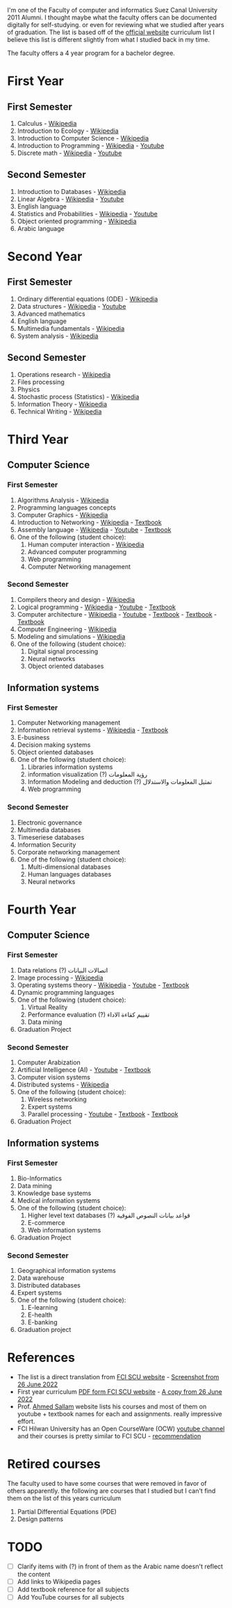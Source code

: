 I'm one of the Faculty of computer and informatics Suez Canal University 2011 Alumni. I thought maybe what the faculty offers can be documented digitally for self-studying. or even for reviewing what we studied after years of graduation. The list is based off of the [official website](http://ci.suez.edu.eg/edulife.html) curriculum list I believe this list is different slightly from what I studied back in my time.

The faculty offers a 4 year program for a bachelor degree.

# First Year
## First Semester

1. Calculus - [Wikipedia](https://en.wikipedia.org/wiki/Calculus)
1. Introduction to Ecology - [Wikipedia](https://en.wikipedia.org/wiki/Ecology)
1. Introduction to Computer Science - [Wikipedia](https://en.wikipedia.org/wiki/Computer_science)
1. Introduction to Programming - [Wikipedia](https://en.wikipedia.org/wiki/Computer_programming) - [Youtube](https://www.youtube.com/playlist?list=PLMm8EjqH1EFXI8wByY0umF_DQON2S9uws)
1. Discrete math - [Wikipedia](https://en.wikipedia.org/wiki/Discrete_mathematics) - [Youtube](https://www.youtube.com/watch?v=QWDXTJCe3yo&list=PLoK2Lr1miEm_WKBBBHUQJRXaumduqkM4S)

## Second Semester

1. Introduction to Databases - [Wikipedia](https://en.wikipedia.org/wiki/Database)
1. Linear Algebra - [Wikipedia](https://en.wikipedia.org/wiki/Linear_algebra) - [Youtube](https://www.youtube.com/watch?v=chbEYssggDE&list=PLoK2Lr1miEm9kxNtClv6c-hsW0QEmskut)
1. English language
1. Statistics and Probabilities - [Wikipedia](https://en.wikipedia.org/wiki/Statistics) - [Youtube](https://www.youtube.com/watch?v=l3DCBn2gkZs&list=PL158D091D26F47358)
1. Object oriented programming - [Wikipedia](https://en.wikipedia.org/wiki/Object-oriented_programming)
1. Arabic language

# Second Year
## First Semester

1. Ordinary differential equations (ODE) - [Wikipedia](https://en.wikipedia.org/wiki/Ordinary_differential_equation)
1. Data structures - [Wikipedia](https://en.wikipedia.org/wiki/Data_structure) - [Youtube](https://www.youtube.com/watch?v=cGgzFPRLl4o&list=PLoK2Lr1miEm-5zCzKE8siQezj9rvQlnca)
1. Advanced mathematics
1. English language
1. Multimedia fundamentals - [Wikipedia](https://en.wikipedia.org/wiki/Multimedia)
1. System analysis - [Wikipedia](https://en.wikipedia.org/wiki/Systems_analysis)

## Second Semester

1. Operations research - [Wikipedia](https://en.wikipedia.org/wiki/Operations_research)
1. Files processing
1. Physics
1. Stochastic process (Statistics) - [Wikipedia](https://en.wikipedia.org/wiki/Stochastic_process)
1. Information Theory - [Wikipedia](https://en.wikipedia.org/wiki/Information_theory)
1. Technical Writing - [Wikipedia](https://en.wikipedia.org/wiki/Technical_writing)

# Third Year

## Computer Science

### First Semester

1. Algorithms Analysis - [Wikipedia](https://en.wikipedia.org/wiki/Analysis_of_algorithms)
1. Programming languages concepts 
1. Computer Graphics - [Wikipedia](https://en.wikipedia.org/wiki/Computer_graphics_(computer_science))
1. Introduction to Networking - [Wikipedia](https://en.wikipedia.org/wiki/Computer_network) - [Textbook](https://www.amazon.com/Computer-Networking-Top-Down-Approach-6th/dp/0132856204)
1. Assembly language - [Wikipedia](https://en.wikipedia.org/wiki/Assembly_language) - [Youtube](https://www.youtube.com/playlist?list=PLMm8EjqH1EFVodghdDWaAuHkHqj-nJ0bN) - [Textbook](https://www.amazon.de/Assembly-Language-Processors-sixth-Irvine/dp/B00DS8ZII0)
1. One of the following (student choice):
    1. Human computer interaction - [Wikipedia](https://en.wikipedia.org/wiki/Human%E2%80%93computer_interaction)
    1. Advanced computer programming
    1. Web programming
    1. Computer Networking management

### Second Semester

1. Compilers theory and design - [Wikipedia](https://en.wikipedia.org/wiki/Compiler)
1. Logical programming - [Wikipedia](https://en.wikipedia.org/wiki/Logic_programming) - [Youtube](https://www.youtube.com/playlist?list=PLMm8EjqH1EFW9Faldu6D6Uh2j1EWWaTYe) - [Textbook](https://www.amazon.de/-/en/William-F-Clocksin-Christopher-Mellish/dp/B003UUCQLS)
1. Computer architecture - [Wikipedia](https://en.wikipedia.org/wiki/Computer_architecture) - [Youtube](https://www.youtube.com/playlist?list=PLMm8EjqH1EFVEVWSiBdCoBEJHffjHUScZ) - [Textbook](https://www.amazon.com/Computer-Organization-Architecture-Designing-Performance/dp/0136073735) - [Textbook](https://www.amazon.com/Introduction-Computing-Systems-Gates-Beyond/dp/0072467509) - [Textbook](https://www.amazon.de/-/en/David-Patterson/dp/0124077269)
1. Computer Engineering - [Wikipedia](https://en.wikipedia.org/wiki/Computer_engineering)
1. Modeling and simulations - [Wikipedia](https://en.wikipedia.org/wiki/Modeling_and_simulation)
1. One of the following (student choice):
    1. Digital signal processing
    1. Neural networks
    1. Object oriented databases
    
## Information systems

### First Semester

1. Computer Networking management
1. Information retrieval systems - [Wikipedia](https://en.wikipedia.org/wiki/Information_retrieval) - [Textbook](https://www.amazon.de/Introduction-Information-Retrieval-Christopher-2008-07-07/dp/B007YZYOXI)
1. E-business
1. Decision making systems
1. Object oriented databases
1. One of the following (student choice):
    1. Libraries information systems
    1. information visualization (?) رؤية المعلومات
    1. Information Modeling and deduction (?) تمثيل المعلومات والاستدلال
    1. Web programming

### Second Semester

1. Electronic governance
1. Multimedia databases
1. Timeseriese databases
1. Information Security
1. Corporate networking management
1. One of the following (student choice):
    1. Multi-dimensional databases
    1. Human languages databases
    1. Neural networks

# Fourth Year

## Computer Science

### First Semester

1. Data relations (?) اتصالات البيانات
1. Image processing - [Wikipedia](https://en.wikipedia.org/wiki/Digital_image_processing)
1. Operating systems theory - [Wikipedia](https://en.wikipedia.org/wiki/Operating_system) - [Youtube](https://www.youtube.com/playlist?list=PLMm8EjqH1EFV-jECqtMxeVMDoVkV_kJDY) - [Textbook](https://www.amazon.com/Operating-System-Concepts-Binder-Version/dp/1118129385)
1. Dynamic programming languages
1. One of the following (student choice):
    1. Virtual Reality
    1. Performance evaluation (?) تقييم كقاءة الاداء
    1. Data mining
1. Graduation Project

### Second Semester

1. Computer Arabization
1. Artificial Intelligence (AI) - [Youtube](https://www.youtube.com/playlist?list=PLMm8EjqH1EFVR5O5wZCAy9x9mautNuxI6) - [Textbook](https://www.amazon.com/Artificial-Intelligence-Modern-Approach-3rd/dp/0136042597)
1. Computer vision systems
1. Distributed systems - [Wikipedia](https://en.wikipedia.org/wiki/Distributed_computing)
1. One of the following (student choice):
    1. Wireless networking
    1. Expert systems
    1. Parallel processing - [Youtube](https://www.youtube.com/playlist?list=PLMm8EjqH1EFWVUt0FVVWM3_qEpa8MX4ZY) - [Textbook](https://www.amazon.de/Programming-Massively-Parallel-Processors-Hands/dp/0128119861) - [Textbook](https://www.amazon.com/CUDA-Example-Introduction-General-Purpose-Programming/dp/0131387685)
1. Graduation Project

## Information systems

### First Semester

1. Bio-Informatics
1. Data mining
1. Knowledge base systems
1. Medical information systems
1. One of the following (student choice):
    1. Higher level text databases (?) قواعد بيانات النصوص الفوقية
    1. E-commerce
    1. Web information systems
 1. Graduation Project

### Second Semester

1. Geographical information systems
1. Data warehouse
1. Distributed databases
1. Expert systems
1. One of the following (student choice):
    1. E-learning
    1. E-health
    1. E-banking
1. Graduation project

# References

- The list is a direct translation from [FCI SCU website](http://ci.suez.edu.eg/edulife.html) - [Screenshot from 26 June 2022](/public/8fc5d0b9e8917e6b0349c2849b1e91925986a503671c143e558c6203ee5bb901.png)
- First year curriculum [PDF form FCI SCU website](http://ci.suez.edu.eg/fc1.pdf) -  [A copy from 26 June 2022](/public/f91b37991f4c37284e3505b15a65451ab86bea2843b76e3e4ceea537129bfdce.pdf)
- Prof. [Ahmed Sallam](https://sallamah.weebly.com/courses.html) website lists his courses and most of them on youtube + textbook names for each and assignments. really impressive effort.
- FCI Hilwan University has an Open CourseWare (OCW) [youtube channel](https://www.youtube.com/user/FCIHOCW) and their courses is pretty similar to FCI SCU - [recommendation](https://www.facebook.com/emad.elsaid.hamed/posts/pfbid02ZwARPaGa38Qch7KVGZD6m3Tzto5toGGNTc2VUoQf1Wi9rqc4ZPxGfJAjiRmCUFVel?comment_id=752316879551881&reply_comment_id=547724976830771)

# Retired courses

The faculty used to have some courses that were removed in favor of others apparently. the following are courses that I studied but I can't find them on the list of this years curriculum
1. Partial Differential Equations (PDE)
1. Design patterns

# TODO

- [ ] Clarify items with (?) in front of them as the Arabic name doesn't reflect the content
- [ ] Add links to Wikipedia pages
- [ ] Add textbook reference for all subjects
- [ ] Add YouTube courses for all subjects
